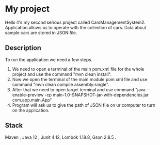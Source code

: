 # My project

Hello it's my second serious project called CarsManagementSystem2. Application allows us to operate with the collection of cars. Data about sample cars
are stored in JSON file.
 

## Description

To run the application we need a few steps. 

1. We need to open a terminal of the main pom.xml file for the whole project 
and use the command "mvn clean install".
2. Now we open the terminal of the main module pom.xml file and use command "mvn clean compile assembly:single".
3. After that we need to open target terminal and use command "java --enable-preview -cp main-1.0-SNAPSHOT-jar-with-dependencies.jar com.app.main.App"
4. Program will ask us to give the path of JSON file on ur computer to turn on the application.

## Stack

Maven , Java 12 , Junit 4.12, Lombok 1.18.8, Gson 2.8.5 .